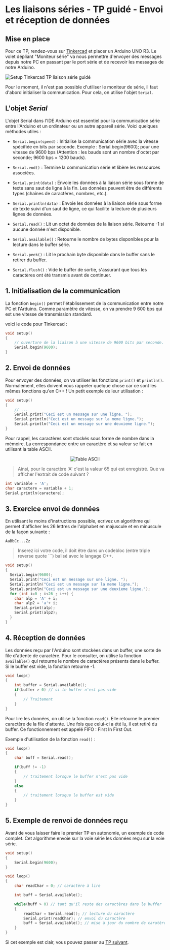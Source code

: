 # Les liaisons séries - TP guidé - Envoi et réception de données

## Mise en place

Pour ce TP, rendez-vous sur [Tinkercad](https://www.tinkercad.com/) et placer un Arduino UNO R3. Le volet dépliant "Moniteur série" va nous permettre d'envoyer des messages depuis notre PC en passant par le port série et de recevoir les messages de notre Arduino.

![Setup Tinkercad TP liaison série guidé](/assets/Tinkercad.png)

Pour le moment, il n'est pas possible d'utiliser le moniteur de série, il faut d'abord initialiser la communication. Pour cela, on utilise l'objet `Serial`.

## L'objet _Serial_

L'objet Serial dans l'IDE Arduino est essentiel pour la communication série entre l'Arduino et un ordinateur ou un autre appareil série. Voici quelques méthodes utiles :

-   `Serial.begin(speed)` : Initialise la communication série avec la vitesse spécifiée en bits par seconde. Exemple : Serial.begin(9600); pour une vitesse de 9600 bps (Attention : les bauds sont un nombre d'octet par seconde; 9600 bps = 1200 bauds).

-   `Serial.end()` : Termine la communication série et libère les ressources associées.

-   `Serial.print(data)` : Envoie les données à la liaison série sous forme de texte sans saut de ligne à la fin. Les données peuvent être de différents types (chaînes de caractères, nombres, etc.).

-   `Serial.println(data)` : Envoie les données à la liaison série sous forme de texte suivi d'un saut de ligne, ce qui facilite la lecture de plusieurs lignes de données.

-   `Serial.read()` : Lit un octet de données de la liaison série. Retourne -1 si aucune donnée n'est disponible.

-   `Serial.available()` : Retourne le nombre de bytes disponibles pour la lecture dans le buffer série.

-   `Serial.peek()` : Lit le prochain byte disponible dans le buffer sans le retirer du buffer.

-   `Serial.flush()` : Vide le buffer de sortie, s'assurant que tous les caractères ont été transmis avant de continuer.

## 1. Initialisation de la communication

La fonction `begin()` permet l'établissement de la communication entre notre PC et l'Arduino. Comme paramètre de vitesse, on va prendre 9 600 bps qui est une vitesse de transmission standard.

voici le code pour Tinkercad :

```C++
void setup()
{
    // ouverture de la liaison à une vitesse de 9600 bits par seconde.
    Serial.begin(9600);
}
```

## 2. Envoi de données

Pour envoyer des données, on va utiliser les fonctions `print()` et `println()`. Normalement, elles doivent vous rappeler quelque chose car ce sont les mêmes fonctions qu'en C++ ! Un petit exemple de leur utilisation :

```C++
void setup()
{
    // ...
    Serial.print("Ceci est un message sur une ligne. ");
    Serial.println("Ceci est un message sur la meme ligne.");
    Serial.println("Ceci est un message sur une deuxieme ligne.");
}
```

Pour rappel, les caractères sont stockés sous forme de nombre dans la mémoire. La correspondance entre un caractère et sa valeur se fait en utilisant la table ASCII.

<center>

![Table ASCII](/assets/bf46888c-372d-4e10-8637-aac905290822.png.960x960_q85.jpg)

</center>

> Ainsi, pour le caractère 'A' c'est la valeur 65 qui est enregistré. Que va afficher l'extrait de code suivant ?

```C++
int variable = 'A';
char caractere = variable + 1;
Serial.println(caractere);
```

## 3. Exercice envoi de données

En utilisant le moins d'instructions possible, ecrivez un algorithme qui permet d'afficher les 26 lettres de l'alphabet en majuscule et en minuscule de la façon suivante :

```
AaBbCc...Zz
```

> Inserez ici votre code, il doit être dans un codebloc (entre triple reverse quote ```) balisé avec le langage C++.

```C++
void setup()
{
  Serial.begin(9600);
  Serial.print("Ceci est un message sur une ligne. ");
  Serial.println("Ceci est un message sur la meme ligne.");
  Serial.println("Ceci est un message sur une deuxieme ligne.");
  for (int i=0 ; i<26 ; i++) {
    char alp = 'A' + i;
    char alp2 = 'a'+ i;
    Serial.print(alp);
    Serial.print(alp2);
  }
}
```

## 4. Réception de données

Les données reçu par l'Arduino sont stockées dans un buffer, une sorte de file d'attente de caractère. Pour le consulter, on utilise la fonction `available()` qui retourne le nombre de caractères présents dans le buffer. Si le buffer est vide, la fonction retourne -1.

```C++
void loop()
{
    int buffer = Serial.available();
    if(buffer > 0) // si le buffer n'est pas vide
    {
        // Traitement
    }
}
```

Pour lire les données, on utilise la fonction `read()`. Elle retourne le premier caractère de la file d'attente. Une fois que celui-ci a été lu, il est retiré du buffer. Ce fonctionnement est appelé FIFO : First In First Out.

Exemple d'utilisation de la fonction `read()` :

```C++
void loop()
{
    char buff = Serial.read();

    if(buff != -1)
    {
        // traitement lorsque le buffer n'est pas vide
    }
    else
    {
        // traitement lorsque le buffer est vide
    }
}
```

## 5. Exemple de renvoi de données reçu

Avant de vous laisser faire le premier TP en autonomie, un exemple de code complet. Cet algorithme envoie sur la voie série les données reçu sur la voie série.

```C++
void setup()
{
    Serial.begin(9600);
}

void loop()
{
    char readChar = 0; // caractère à lire

    int buff = Serial.available();

    while(buff > 0) // tant qu'il reste des caractères dans le buffer
    {
        readChar = Serial.read(); // lecture du caractère
        Serial.print(readChar); // envoi du caractère
        buff = Serial.available(); // mise à jour du nombre de caratères restant
    }
}
```

Si cet exemple est clair, vous pouvez passer au [TP suivant](TP%20Code%20César.md).
